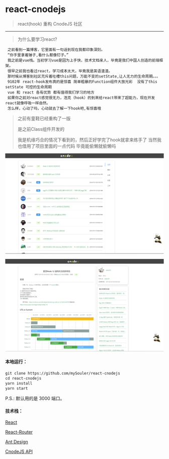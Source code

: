 # react-cnodejs
> react(hook) 重构 CnodeJS 社区

------------------------------------------

>为什么要学习react?

```
 之前看到一篇博客，它里面有一句话到现在我都印象深刻。
 “你手里拿着锤子,看什么都像钉子。”
 我之前是vue栈。当初学习vue是因为上手快，技术文档亲人，毕竟是我们中国人创造的前端框架。
 很早之前我也看过react，学习成本太大，毕竟我是英语渣渣。
 那时候从博客到社区充斥着吐槽this问题，万能不变的setState,让人无力的生命周期。。。
 9102年 react-hook发布真的是惊喜 简单粗暴的Function组件大放光彩  没有了this setState 可控的生命周期 
 vue 和 react 各有优势 都有值得我们学习的地方
 如果你之前对react感觉很无力，浩克（hook）的到来给react带来了超能力，现在开发react就像呼吸一样自然。
 怎么样，心动了吗，心动就去了解一下hook吧,有惊喜哦
```

>之前有童鞋已经重构了一版 
>
>[ReactCnodeJS]: https://github.com/shuiRong/ReactCnodeJS
>
>  是之前Class组件开发的
>
>我是机缘巧合的情况下看到的，然后正好学完了hook就拿来练手了 当然我也借用了项目里面的一点代码 毕竟能偷懒就偷懒吗 

![1561969234947](1561969234947.png)



![1561969212386](1561969212386.png)

#### 本地运行：

```
git clone https://github.com/mySouler/react-cnodejs
cd react-cnodejs
yarn install
yarn start
```

P.S.: 默认用的是 3000 端口。

#### 技术栈：

[React](https://reactjs.org/)

[React-Router](https://reacttraining.com/react-router/web/example/basic)

[Ant Design](https://ant.design/index-cn)

[CnodeJS API](https://cnodejs.org/api)